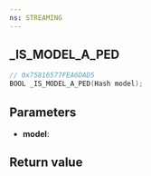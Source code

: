 ```yaml
---
ns: STREAMING
---
```

## _IS_MODEL_A_PED

```c
// 0x75816577FEA6DAD5
BOOL _IS_MODEL_A_PED(Hash model);
```


## Parameters
* **model**: 

## Return value
